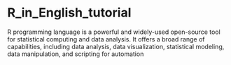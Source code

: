 # R_in_English_tutorial
R programming language is a powerful and widely-used open-source tool for statistical computing and data analysis. It offers a broad range of capabilities, including data analysis, data visualization, statistical modeling, data manipulation, and scripting for automation
